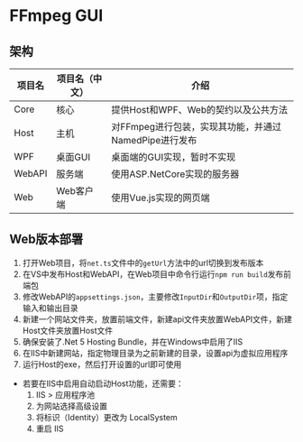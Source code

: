 # FFmpeg GUI

## 架构

|项目名|项目名（中文）|介绍|
|-|-|-|
|Core|核心|提供Host和WPF、Web的契约以及公共方法|
|Host|主机|对FFmpeg进行包装，实现其功能，并通过NamedPipe进行发布|
|WPF|桌面GUI|桌面端的GUI实现，暂时不实现|
|WebAPI|服务端|使用ASP.NetCore实现的服务器|
|Web|Web客户端|使用Vue.js实现的网页端|

## Web版本部署

1. 打开Web项目，将`net.ts`文件中的`getUrl`方法中的url切换到发布版本
2. 在VS中发布Host和WebAPI，在Web项目中命令行运行`npm run build`发布前端包
3. 修改WebAPI的`appsettings.json`，主要修改`InputDir`和`OutputDir`项，指定输入和输出目录
4. 新建一个网站文件夹，放置前端文件，新建api文件夹放置WebAPI文件，新建Host文件夹放置Host文件
4. 确保安装了.Net 5 Hosting Bundle，并在Windows中启用了IIS
4. 在IIS中新建网站，指定物理目录为之前新建的目录，设置api为虚拟应用程序
7. 运行Host的exe，然后打开设置的url即可使用

- 若要在IIS中启用自动启动Host功能，还需要：
    1. IIS > 应用程序池
    2. 为网站选择高级设置
    3. 将标识（Identity）更改为 LocalSystem
    4. 重启 IIS